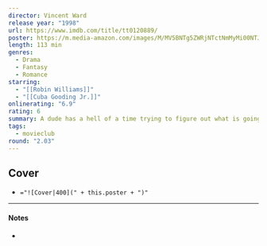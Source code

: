 ```yaml
---
director: Vincent Ward
release year: "1998"
url: https://www.imdb.com/title/tt0120889/
poster: https://m.media-amazon.com/images/M/MV5BNTg5ZWRjNTctNmMyMi00NTJmLTg3YjktMzJlMDRiYWQ0MjMzL2ltYWdlXkEyXkFqcGdeQXVyMTQxNzMzNDI@._V1_SX300.jpg
length: 113 min
genres:
  - Drama
  - Fantasy
  - Romance
starring:
  - "[[Robin Williams]]"
  - "[[Cuba Gooding Jr.]]"
onlinerating: "6.9"
rating: 6
summary: A dude has a hell of a time trying to figure out what is going on.
tags:
  - movieclub
round: "2.03"
---
```

## Cover

- `="![Cover|400](" + this.poster + ")"`

---
#### Notes
- 
